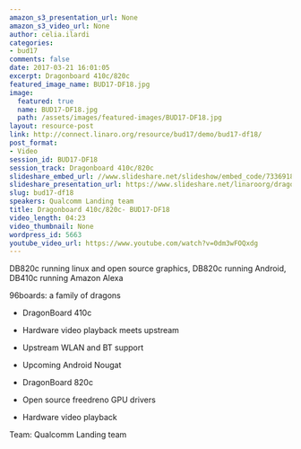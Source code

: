 ```yaml
---
amazon_s3_presentation_url: None
amazon_s3_video_url: None
author: celia.ilardi
categories:
- bud17
comments: false
date: 2017-03-21 16:01:05
excerpt: Dragonboard 410c/820c
featured_image_name: BUD17-DF18.jpg
image:
  featured: true
  name: BUD17-DF18.jpg
  path: /assets/images/featured-images/BUD17-DF18.jpg
layout: resource-post
link: http://connect.linaro.org/resource/bud17/demo/bud17-df18/
post_format:
- Video
session_id: BUD17-DF18
session_track: Dragonboard 410c/820c
slideshare_embed_url: //www.slideshare.net/slideshow/embed_code/73369189
slideshare_presentation_url: https://www.slideshare.net/linaroorg/dragonboard-410c820c
slug: bud17-df18
speakers: Qualcomm Landing team
title: Dragonboard 410c/820c- BUD17-DF18
video_length: 04:23
video_thumbnail: None
wordpress_id: 5663
youtube_video_url: https://www.youtube.com/watch?v=0dm3wFOQxdg
---
```


DB820c running linux and open source graphics, DB820c running Android, DB410c running Amazon Alexa

96boards: a family of dragons

- DragonBoard 410c

- Hardware video playback meets upstream

- Upstream WLAN and BT support

- Upcoming Android Nougat

- DragonBoard 820c

- Open source freedreno GPU drivers

- Hardware video playback


Team: Qualcomm Landing team